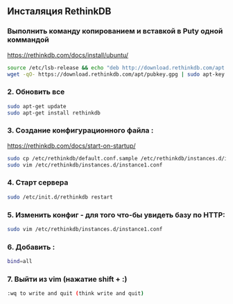 ## Инсталяция RethinkDB

### Выполнить команду копированием и вставкой в Puty одной коммандой
https://rethinkdb.com/docs/install/ubuntu/ 

```sh
source /etc/lsb-release && echo "deb http://download.rethinkdb.com/apt $DISTRIB_CODENAME main" | sudo tee /etc/apt/sources.list.d/rethinkdb.list
wget -qO- https://download.rethinkdb.com/apt/pubkey.gpg | sudo apt-key add -
```

### 2. Обновить все

```sh
sudo apt-get update
sudo apt-get install rethinkdb
```

### 3. Создание конфигурационного файла :   
https://rethinkdb.com/docs/start-on-startup/ 

```sh
sudo cp /etc/rethinkdb/default.conf.sample /etc/rethinkdb/instances.d/instance1.conf
sudo vim /etc/rethinkdb/instances.d/instance1.conf
```

### 4. Старт сервера  

```sh
sudo /etc/init.d/rethinkdb restart
```

### 5. Изменить конфиг - для того что-бы увидеть базу по HTTP: 
```sh
sudo vim /etc/rethinkdb/instances.d/instance1.conf
```

### 6. Добавить :
```sh
bind=all
```

### 7. Выйти из vim (нажатие shift + :)
```sh
:wq to write and quit (think write and quit)
```



